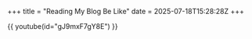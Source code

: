 +++
title = "Reading My Blog Be Like"
date = 2025-07-18T15:28:28Z
+++


{{ youtube(id="gJ9mxF7gY8E") }}
